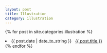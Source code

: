```yaml
---
layout: post
title: Illustration
category: illustration
---
```


{% for post in site.categories.illustration %}
 <li><span>{{ post.date | date_to_string }}</span> &nbsp; <a href="{{ post.url }}">{{ post.title }}</a></li>
{% endfor %}
